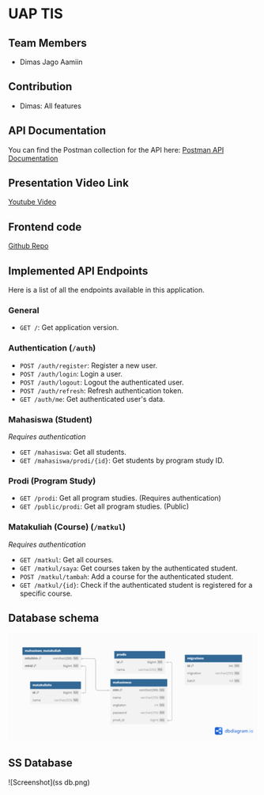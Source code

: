 # UAP TIS

## Team Members
- Dimas Jago Aamiin

## Contribution
- Dimas: All features

## API Documentation

You can find the Postman collection for the API here: [Postman API Documentation](https://www.postman.com/research-astronaut-48598316/workspace/public/collection/37425797-e6db0e98-5f04-46e6-b749-9be059dc550b?action=share&creator=37425797)

## Presentation Video Link

[Youtube Video](https://youtu.be/7Oz8ZzsVFXE)

## Frontend code

[Github Repo](http://github.com/litegral/uap-tis-fe)

## Implemented API Endpoints

Here is a list of all the endpoints available in this application.

### General
*   `GET /`: Get application version.

### Authentication (`/auth`)
*   `POST /auth/register`: Register a new user.
*   `POST /auth/login`: Login a user.
*   `POST /auth/logout`: Logout the authenticated user.
*   `POST /auth/refresh`: Refresh authentication token.
*   `GET /auth/me`: Get authenticated user's data.

### Mahasiswa (Student)
*Requires authentication*
*   `GET /mahasiswa`: Get all students.
*   `GET /mahasiswa/prodi/{id}`: Get students by program study ID.

### Prodi (Program Study)
*   `GET /prodi`: Get all program studies. (Requires authentication)
*   `GET /public/prodi`: Get all program studies. (Public)

### Matakuliah (Course) (`/matkul`)
*Requires authentication*
*   `GET /matkul`: Get all courses.
*   `GET /matkul/saya`: Get courses taken by the authenticated student.
*   `POST /matkul/tambah`: Add a course for the authenticated student.
*   `GET /matkul/{id}`: Check if the authenticated student is registered for a specific course.

## Database schema

![Database Schema](db-siam.png)

## SS Database
![Screenshot](ss db.png)
